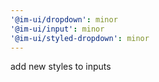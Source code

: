 ```yaml
---
'@im-ui/dropdown': minor
'@im-ui/input': minor
'@im-ui/styled-dropdown': minor
---
```


add new styles to inputs
